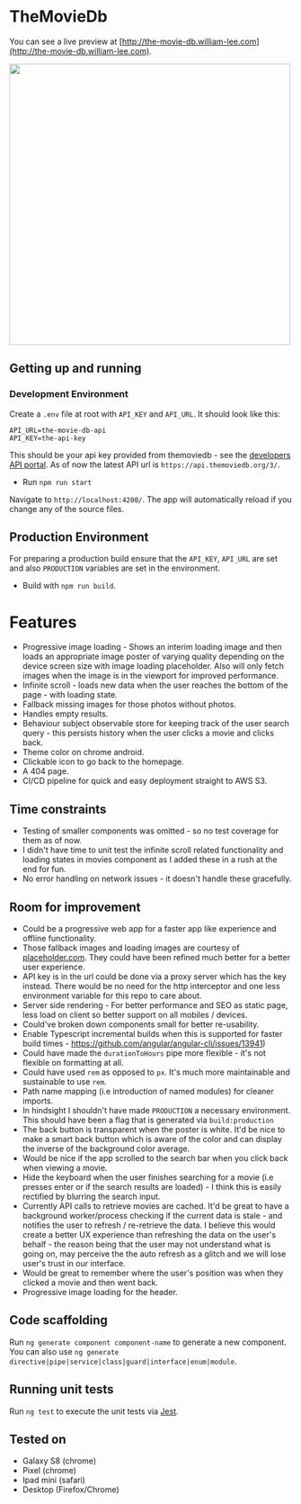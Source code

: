 # TheMovieDb

You can see a live preview at [http://the-movie-db.william-lee.com](http://the-movie-db.william-lee.com).

<img src="https://user-images.githubusercontent.com/631540/65369745-60dede80-dc94-11e9-94c1-1185ea32bcb8.gif" width="500">

## Getting up and running

### Development Environment

Create a `.env` file at root with `API_KEY` and `API_URL`. It should look like this:

```env
API_URL=the-movie-db-api
API_KEY=the-api-key
```

This should be your api key provided from themoviedb - see
the [developers API portal](https://developers.themoviedb.org/3/).
As of now the latest API url is `https://api.themoviedb.org/3/`.

- Run `npm run start`

Navigate to `http://localhost:4200/`. The app will automatically reload if you change any of the source files.

## Production Environment

For preparing a production build ensure that the `API_KEY`, `API_URL` are set
and also `PRODUCTION` variables are set in the environment.

- Build with `npm run build`.

# Features

- Progressive image loading - Shows an interim loading image and
  then loads an appropriate image poster of varying quality depending
  on the device screen size with image loading placeholder. Also will only fetch
  images when the image is in the viewport for improved performance.
- Infinite scroll - loads new data when the user reaches the bottom of the page - with loading state.
- Fallback missing images for those photos without photos.
- Handles empty results.
- Behaviour subject observable store for keeping track of the user search query -
  this persists history when the user clicks a movie and clicks back.
- Theme color on chrome android.
- Clickable icon to go back to the homepage.
- A 404 page.
- CI/CD pipeline for quick and easy deployment straight to AWS S3.

## Time constraints

- Testing of smaller components was omitted - so no test coverage for them as of now.
- I didn't have time to unit test the infinite scroll related functionality and loading states in movies component
  as I added these in a rush at the end for fun.
- No error handling on network issues - it doesn't handle these gracefully.

## Room for improvement

- Could be a progressive web app for a faster app like experience and offline functionality.
- Those fallback images and loading images are courtesy of [placeholder.com](placeholder.com).
  They could have been refined much better for a better user experience.
- API key is in the url could be done via a proxy server which has the key instead.
  There would be no need for the http interceptor and one less environment variable for this repo to care about.
- Server side rendering - For better performance and SEO as static page, less load on client so better support on all mobiles / devices.
- Could've broken down components small for better re-usability.
- Enable Typescript incremental builds when this is supported for faster build times - https://github.com/angular/angular-cli/issues/13941)
- Could have made the `durationToHours` pipe more flexible - it's not flexible on formatting at all.
- Could have used `rem` as opposed to `px`. It's much more maintainable and sustainable to use `rem`.
- Path name mapping (i.e introduction of named modules) for cleaner imports.
- In hindsight I shouldn't have made `PRODUCTION` a necessary environment.
  This should have been a flag that is generated via `build:production`
- The back button is transparent when the poster is white. It'd be nice
  to make a smart back button which is aware of the color and can display
  the inverse of the background color average.
- Would be nice if the app scrolled to the search bar when you click back when viewing a movie.
- Hide the keyboard when the user finishes searching for
  a movie (i.e presses enter or if the search results are loaded) - I think this is easily rectified by blurring the search input.
- Currently API calls to retrieve movies are cached. It'd be great to have
  a background worker/process checking if the current data is stale - and notifies the user to
  refresh / re-retrieve the data. I believe this would create a better UX experience than refreshing the data on the user's behalf -
  the reason being that the user may not understand what is going on, may perceive the the auto refresh as a glitch
  and we will lose user's trust in our interface.
- Would be great to remember where the user's position was when they clicked a movie and then went back.
- Progressive image loading for the header.

## Code scaffolding

Run `ng generate component component-name` to generate a new component. You can also use `ng generate directive|pipe|service|class|guard|interface|enum|module`.

## Running unit tests

Run `ng test` to execute the unit tests via [Jest](https://jestjs.io/).

## Tested on

- Galaxy S8 (chrome)
- Pixel (chrome)
- Ipad mini (safari)
- Desktop (Firefox/Chrome)
